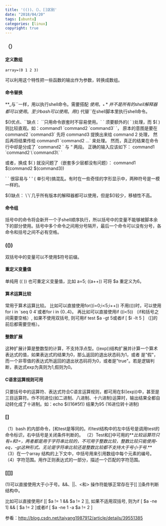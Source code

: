 ```yaml
---
title: '(())、（）、[]区别'
date: "2018/04/20"
tags: [ubuntu]
categories: [linux]
copyright: true
---
```

### （）
#### 定义数组
```
array=(0 1 2 3)
```
可以利用这个特性把一些函数的输出作为参数，转换成数组。

#### 命令替换
**_与\`\`一样，用以执行shell命令。需要搭配 $使用。_**
并不是所有的shell解释器都可以使用。至少bash可以使用。用$() 代替\`\`在shell脚本里执行shell命令。

$()优点、\`\`缺点：
\`\`只用命令嵌套时不容易使用。\` \` 须要额外的( \` )处理，而 $( ) 则比较直观。如：command1 \`command2 \`command3\` \`，
原本的意图是要在 command2 \`command3\` 先将 command3 提换出来给 command 2 处理，
然后再将结果传给 command1 \`command2 …\` 来处理。
然而，真正的结果在命令行中却是分成了 \`command2 \` 与 “ 两段。
正确的输入应该如下：
command1 \`command2 \\\`command3\\\` \`

或者，换成 $( ) 就没问题了（嵌套多少层都没有问题）：
command1 $(command2 $(command3))

\` \` 很容易与 ' ' ( 单引号)搞混乱。有时在一些奇怪的字形显示中，两种符号是一模一样的。

$()缺点： \`\`几乎所有版本的解释器都可以使用，但是$()较少，移植性不高。

#### 命令组
括号中的命令将会新开一个子shell顺序执行，所以括号中的变量不能够被脚本余下的部分使用。括号中多个命令之间用分号隔开，最后一个命令可以没有分号，各命令和括号之间不必有空格。

### (())
双括号中的变量可以不使用$符号前缀。

#### 重定义变量值
单纯用 (( )) 也可重定义变量值，比如 a=5; ((a++)) 可将 $a 重定义为6。

#### 算术运算比较
常用于算术运算比较。
比如可以直接使用for((i=0;i<5;i++))  不用(())时，可以使用 for i in \`seq 0 4\`或者for i in {0..4}。
再比如可以直接使用if ((i<5)) （if和括号之间需要空格）, 如果不使用双括号, 则可用if test $a -gt 5或者if [ $i -lt 5 ]  （[]的前后都需要空格）。

#### 整数扩展
这种扩展计算是整数型的计算，不支持浮点型。((exp))结构扩展并计算一个算术表达式的值，如果表达式的结果为0，那么返回的退出状态码为1，或者 是"假"，而一个非零值的表达式所返回的退出状态码将为0，或者是"true"。若是逻辑判断，表达式exp为真则为1,假则为0。
#### C语言运算规则可用
只要括号中的运算符、表达式符合C语言运算规则，都可用在$((exp))中，甚至是三目运算符。作不同进位(如二进制、八进制、十六进制)运算时，输出结果全都自动转化成了十进制。如：echo $((16#5f)) 结果为95 (16进位转十进制)

### []
（1）bash 的内部命令，[和test是等同的。if/test结构中的左中括号是调用test的命令标识，右中括号是关闭条件判断的。
（2）Test和[]中可用的**_比较运算符只有=和!=，两者都是用于字符串比较的，不可用于整数比较，整数比较只能使用-eq，-gt这种形式。无论是字符串比较还是整数比较都不支持大于号小于号._**
（3）在一个array 结构的上下文中，中括号用来引用数组中每个元素的编号。
（4）字符范围。用作正则表达式的一部分，描述一个匹配的字符范围。

### [[]]
(1)可以直接使用大于小于号。&&、||、<和> 操作符能够正常存在于[[ ]]条件判断结构中。

比如可以直接使用if [[ $a != 1 && $a != 2 ]], 如果不适用双括号, 则为if [ $a -ne 1] && [ $a != 2 ]或者if [ $a -ne 1 -a $a != 2 ]

参看：http://blog.csdn.net/taiyang1987912/article/details/39551385
